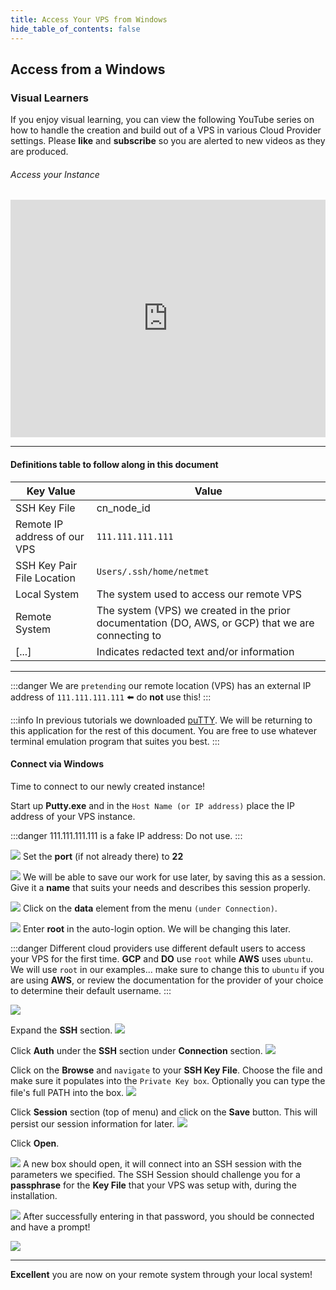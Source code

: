 ```yaml
---
title: Access Your VPS from Windows
hide_table_of_contents: false
---
```


<head>
  <title>Access your VPS to create your Node - Windows</title>
  <meta
    name="description"
    content="Documentation on how to access a newly created VPS (Virtual Private Server) in the Cloud from your local Windows system."
  />
</head>

## Access from a Windows

### Visual Learners

If you enjoy visual learning, you can view the following YouTube series on how to handle the creation and build out of a VPS in
various Cloud Provider settings.   Please **like** and **subscribe** so you are alerted to new videos as they are produced.

###### Access your Instance

<iframe width="100%" height="380" src="https://www.youtube.com/embed/7lhiuFtrOzU" title="YouTube video player" frameborder="0" allow="accelerometer; autoplay; clipboard-write; encrypted-media; gyroscope; picture-in-picture" allowfullscreen></iframe>

---

#### Definitions table to follow along in this document

| Key Value | Value |
| --------- | ----- |
| SSH Key File | cn_node_id
| Remote IP address of our VPS | `111.111.111.111` |
| SSH Key Pair File Location | `Users/.ssh/home/netmet` |
| Local System | The system used to access our remote VPS |
| Remote System | The system (VPS) we created in the prior documentation (DO, AWS, or GCP) that we are connecting to |
| [...] | Indicates redacted text and/or information |

---

:::danger
We are `pretending` our remote location (VPS) has an external IP address of `111.111.111.111` ⬅️ do **not** use this!
:::

:::info
In previous tutorials we downloaded [puTTY](/validator/sshkeys/creationWin.md).  We will be returning to this application for the rest of this document.  You are free to use whatever terminal emulation program that suites you best.
:::

#### Connect via Windows

Time to connect to our newly created instance!

Start up **Putty.exe** and in the `Host Name (or IP address)` place the IP address of your VPS instance.

:::danger
111.111.111.111 is a fake IP address: Do not use.
:::

![](/img/validator_nodes/nodeAccessWin1.png)
Set the **port** (if not already there) to **22**

![](/img/validator_nodes/nodeAccessWin2.png)
We will be able to save our work for use later, by saving this as a session. Give it a **name** that suits your needs and describes this session properly.

![](/img/validator_nodes/nodeAccessWin3.png)
Click on the **data** element from the menu `(under Connection)`.

![](/img/validator_nodes/nodeAccessWin4.png)
Enter **root** in the auto-login option. We will be changing this later.

:::danger
Different cloud providers use different default users to access your VPS for the first time.  **GCP** and **DO** use `root` while **AWS** uses `ubuntu`.   We will use `root` in our examples...  make sure to change this to `ubuntu` if you are using **AWS**, or review the documentation for the provider of your choice to determine their default username.
:::

![](/img/validator_nodes/nodeAccessWin5.png)

Expand the **SSH** section.
![](/img/validator_nodes/nodeAccessWin6.png)

Click **Auth** under the **SSH** section under **Connection** section.
![](/img/validator_nodes/nodeAccessWin7.png)

Click on the **Browse** and `navigate` to your **SSH Key File**. Choose the file and make sure it populates into the `Private Key box`. Optionally you can type the file's full PATH into the box.
![](/img/validator_nodes/nodeAccessWin8.png)

Click **Session** section (top of menu) and click on the **Save** button. This will persist our session information for later.
![](/img/validator_nodes/nodeAccessWin9.png)

Click **Open**.

![](/img/validator_nodes/nodeAccessWin10.png)
A new box should open, it will connect into an SSH session with the parameters we specified. The SSH Session should challenge you for a **passphrase** for the **Key File** that your VPS was setup with, during the installation.

![](/img/validator_nodes/nodeAccessWin11.png)
After successfully entering in that password, you should be connected and have a prompt!

![](/img/validator_nodes/nodeAccessWin12.png)

---

**Excellent** you are now on your remote system through your local system!


